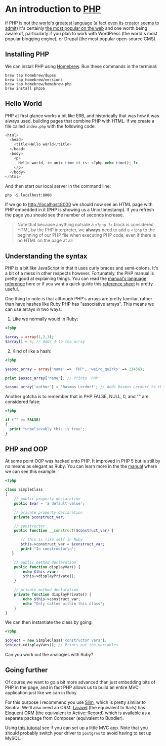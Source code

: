 # An introduction to [PHP](http://php.net/)

If PHP is [not the world's greatest language](http://whydoesitsuck.com/why-does-php-suck/) (a fact [even its creator seems to admit](http://talks.php.net/mx14#/8)) it's certainly [the most popular on the web](http://trends.builtwith.com/framework/programming-language) and one worth being aware of, particularly if you plan to work with WordPress (the world's most popular blogging engine), or Drupal (the most popular open-source CMS).

## Installing PHP

We can install PHP using [Homebrew](http://brew.sh/). Run these commands in the terminal:

```
brew tap homebrew/dupes
brew tap homebrew/versions
brew tap homebrew/homebrew-php
brew install php56
```

## Hello World

PHP at first glance works a bit like ERB, and historically that was how it was always used, building pages that combine PHP with HTML. If we create a file called `index.php` with the following code:

```php
<html>
  <head>
    <title>Hello world</title>
  </head>
  <body>
    <p>
      Hello world, in unix time it is: <?php echo time(); ?>
    </p>
  </body>
</html>
```

And then start our local server in the command line:

```
php -S localhost:8000
```

If we go to [http://localhost:8000](http://localhost:8000) we should now see an HTML page with PHP embedded in it (PHP is showing us a Unix timestamp). If you refresh the page you should see the number of seconds increase.

> Note that because anything outside a `<?php ?>` block is considered HTML by the PHP interpreter, we **always** need to add a `<?php` to the beginning of our PHP file when executing PHP code, even if there is no HTML on the page at all

## Understanding the syntax

PHP is a bit like JavaScript in that it uses curly braces and semi-colons. It's a bit of a mess in other respects however. Fortunately, the PHP manual is pretty good at explaining things. You can read the [manual's language reference](http://php.net/manual/en/langref.php) here or if you want a quick guide this [reference sheet](http://www.dreamincode.net/downloads/ref_sheets/php_reference_sheet.pdf) is pretty useful.

One thing to note is that although PHP's arrays are pretty familiar, rather than have hashes like Ruby PHP has "associative arrays". This means we can use arrays in two ways:

1) Like we normally would in Ruby:

```php
<?php

$array = array(1,2,3);
$array[] = 4; // Adds 4 to the array
```

2) Kind of like a hash:

```php
<?php

$assoc_array = array('name' => 'PHP', 'weird_quirks' => 23456);

print $assoc_array['name']; // Prints 'PHP'

$assoc_array['author'] = 'Rasmus Lerdorf'; // Adds Rasmus Lerdorf to the associative array
```

Another gotcha is to remember that in PHP FALSE, NULL, 0, and "" are considered false:

```php
<?php

if ("" == FALSE)
{
  print "unbelievably this is true";
}

```

## PHP and OOP

At some point OOP was hacked onto PHP. It improved in PHP 5 but is still by no means as elegant as Ruby. You can learn more in the the [manual](http://php.net/manual/en/language.oop5.basic.php) where we can see this example:

```php
<?php

class SimpleClass
{
    // public property declaration
    public $var = 'a default value';

    // private property declaration
    private $construct_var;

    // constructor
    public function __construct($construct_var) {

       // this is like self in Ruby
       $this->construct_var = $construct_var;
       print "In constructor\n";
   }

    // public method declaration
    public function displayVar() {
        echo $this->var;
        $this->displayPrivate();
    }

    // private method declaration
    private function displayPrivate() {
        echo $this->construct_var;
        echo "Only called within this class";
    }
}
```

We can then instantiate the class by going:

```php
<?php

$object = new SimpleClass('constructor vars');
$object->displayVars(); // Prints out the variables
```

Can you work out the analogies with Ruby?

## Going further

Of course we want to go a bit more advanced than just embedding bits of PHP in the page, and in fact PHP allows us to build an entire MVC application just like we can in Ruby.

For this purpose I recommend you use [Slim](http://www.slimframework.com/), which is pretty similar to Sinatra. We'll also need an ORM: [Laravel](http://laravel.com/) (the equivalent to Rails) has [Eloquent ORM](http://laravel.com/docs/4.2/eloquent) (the equivalent to Active::Record) which is available as a separate package from Composer (equivalent to Bundler).

Using [this tutorial](http://www.slimframework.com/news/slim-and-laravel-eloquent-orm) see if you can set up a little MVC app. Note that you should probably switch your driver to `postgres` to avoid having to set up MySQL.
